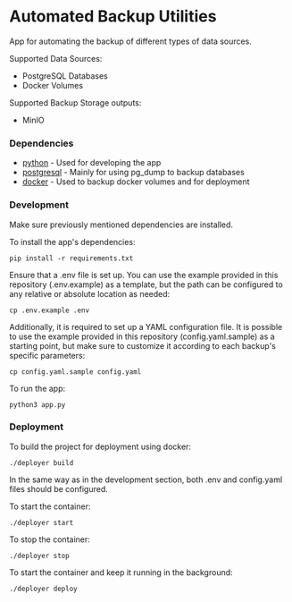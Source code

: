 # Automated Backup Utilities

App for automating the backup of different types of data sources.

Supported Data Sources:

- PostgreSQL Databases
- Docker Volumes

Supported Backup Storage outputs:

- MinIO

### Dependencies

- [python](https://www.postgresql.org/) - Used for developing the app
- [postgresql](https://www.postgresql.org/) - Mainly for using pg_dump to backup databases
- [docker](https://www.docker.com/) - Used to backup docker volumes and for deployment

### Development

Make sure previously mentioned dependencies are installed.

To install the app's dependencies:

    pip install -r requirements.txt

Ensure that a .env file is set up. You can use the example provided in this repository (.env.example) as a template, but the path can be configured to any relative or absolute location as needed:

    cp .env.example .env

Additionally, it is required to set up a YAML configuration file. It is possible to use the example provided in this repository (config.yaml.sample) as a starting point, but make sure to customize it according to each backup's specific parameters:

    cp config.yaml.sample config.yaml

To run the app:

    python3 app.py

### Deployment

To build the project for deployment using docker:

    ./deployer build

In the same way as in the development section, both .env and config.yaml files should be configured.

To start the container:

    ./deployer start

To stop the container:

    ./deployer stop

To start the container and keep it running in the background:

    ./deployer deploy
